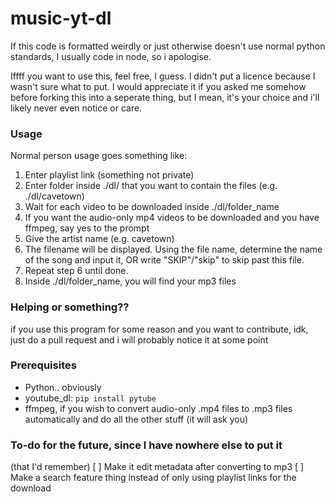 # music-yt-dl

If this code is formatted weirdly or just otherwise doesn't use normal python standards, I usually code in node, so i apologise.

Iffff you want to use this, feel free, I guess. I didn't put a licence because I wasn't sure what to put. I would appreciate it if you asked me somehow before forking this into a seperate thing, but I mean, it's your choice and i'll likely never even notice or care.

### Usage
Normal person usage goes something like:
1. Enter playlist link (something not private)
2. Enter folder inside ./dl/ that you want to contain the files (e.g. ./dl/cavetown)
3. Wait for each video to be downloaded inside ./dl/folder_name
4. If you want the audio-only mp4 videos to be downloaded and you have ffmpeg, say yes to the prompt
5. Give the artist name (e.g. cavetown)
6. The filename will be displayed. Using the file name, determine the name of the song and input it, OR write "SKIP"/"skip" to skip past this file.
7. Repeat step 6 until done.
8. Inside ./dl/folder_name, you will find your mp3 files

### Helping or something??
if you use this program for some reason and you want to contribute, idk, just do a pull request and i will probably notice it at some point

### Prerequisites
- Python.. obviously 
- youtube_dl: `pip install pytube`
- ffmpeg, if you wish to convert audio-only .mp4 files to .mp3 files automatically and do all the other stuff (it will ask you)

### To-do for the future, since I have nowhere else to put it
(that I'd remember)
[ ] Make it edit metadata after converting to mp3
[ ] Make a search feature thing instead of only using playlist links for the download